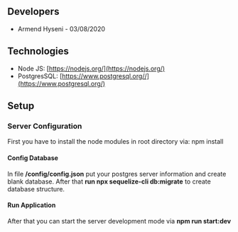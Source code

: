## Developers
* Armend Hyseni - 03/08/2020


## Technologies ##
* Node JS: [https://nodejs.org/](https://nodejs.org/)
* PostgresSQL: [https://www.postgresql.org//](https://www.postgresql.org/)


## Setup


### Server Configuration
First you have to install the node modules in root directory via:
npm install


#### Config Database
In file **/config/config.json** put your postgres server information and create blank database. 
After that **run npx sequelize-cli db:migrate** to create database structure.

#### Run Application
After that you can start the server development mode via **npm run start:dev**
